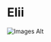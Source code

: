 # Elii
![Images Alt](/github.com/Bascscriptmaker/Elii/blob/db3c29cd4b0fbfb2b5145d17a4c829780aa8e13c/Messenger_creation_5c839f73-99cd-4913-bc3c-7c621122649c.jpeg")
